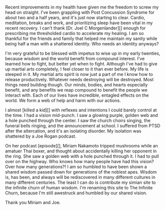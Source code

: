 Recent improvements in my health have given me the freedom to screw my head on straight. I've been grappling with Post Concussion Syndrome for about two and a half years, and it's just now starting to clear. Cardio, meditation, breaks and work, and prioritizing sleep have been vital in my recent recovery. I can't thank [Dr. Joel C Morgenlander][] enough for prescribing me thresholded cardio to accelerate my healing. I am so thankful for the friends and family that helped me maintain my sanity while being half a man with a shattered identity. Who needs an identity anyways? 

I'm very grateful to be blessed with impetus to wise up in my early twenties, because wisdom and the world benefit from compound interest. I've learned how to fight, but better yet when to fight. Although I've had to give up martial arts completely, I feel closer to it than ever before. My life is steeped in it. My martial arts spirit is now just a part of me I know how to release productively. Whatever needs destroying will be destroyed. Most things need building though. Our minds, bodies, and hearts especially benefit, and any benefits we reap compound to benefit the people we interact with. Each of our lives have incredible, entagled effects on the world. We form a web of help and harm with our actions. 

I almost [killed a kid][] with reflexes and intentions I could barely control at the time. I had a vision mid-punch. I saw a glowing purple, golden web and a hole punched through the center. I saw the church choirs singing, the funeral bells ringing, and the announcement at school. I suffered from PTSD after the altercation, and it's an isolating disorder. My isolation was shattered by a Joe Rogan podcast. 

On her podcast [episode][], Miriam Nakamoto tripped mushrooms while an amatuer Thai boxer, and thought about accidentally killing her opponent in the ring. She saw a golden web with a hole punched through it. I had to pull over on the highway. Who knows how many people have had this vision? Over how many generations?! I am so humbled to have been shown a shared wisdom passed down for generations of the noblest apes. Wisdom is, has been, and always will be rediscovered in many different cultures in many different centuries. The least I can do is contribute my simian site to the infinite churn of human wisdom. I'm renaming this site to The Infinite Churn, because I'm still awestruck and humbled by our shared vision. 

Thank you Miriam and Joe.
